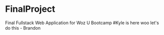 # FinalProject
Final Fullstack Web Application for Woz U Bootcamp
#Kyle is here
woo let's do this - Brandon
